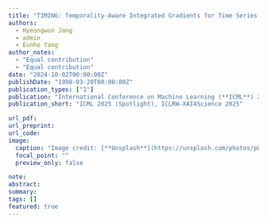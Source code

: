 ```yaml
---
title: "TIMING: Temporality-Aware Integrated Gradients for Time Series Explanation"
authors:
  - Hyeongwon Jang
  - admin
  - Eunho Yang
author_notes:
  - "Equal contribution"
  - "Equal contribution"
date: "2024-10-02T00:00:00Z"
publishDate: "1998-03-20T00:00:00Z"
publication_types: ["1"]
publication: "International Conference on Machine Learning (**ICML**) 2025 (**Spotlight, 313/12107=2.6%**)<br>ICLR Workshop on XAI4Science: From Understanding Model Behavior to Discovering New Scientific Knowledge, 2025"
publication_short: "ICML 2025 (Spotlight), ICLRW-XAI4Science 2025"

url_pdf:
url_preprint:
url_code:
image:
  caption: "Image credit: [**Unsplash**](https://unsplash.com/photos/pLCdAaMFLTE)"
  focal_point: ""
  preview_only: false

note:
abstract:
summary:
tags: []
featured: true
---
```

